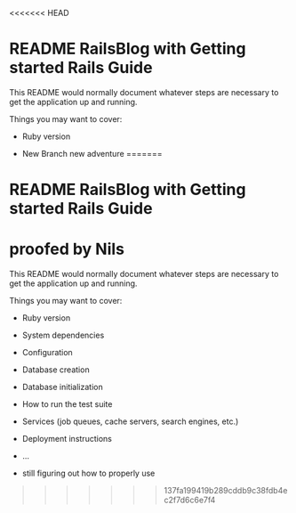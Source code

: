 <<<<<<< HEAD
# README RailsBlog with Getting started Rails Guide

This README would normally document whatever steps are necessary to get the
application up and running.

Things you may want to cover:

* Ruby version

* New Branch new adventure
=======
# README RailsBlog with Getting started Rails Guide
# proofed by Nils #
This README would normally document whatever steps are necessary to get the
application up and running.

Things you may want to cover:

* Ruby version

* System dependencies

* Configuration

* Database creation

* Database initialization

* How to run the test suite

* Services (job queues, cache servers, search engines, etc.)

* Deployment instructions

* ...

* still figuring out how to properly use
>>>>>>> 137fa199419b289cddb9c38fdb4ec2f7d6c6e7f4
